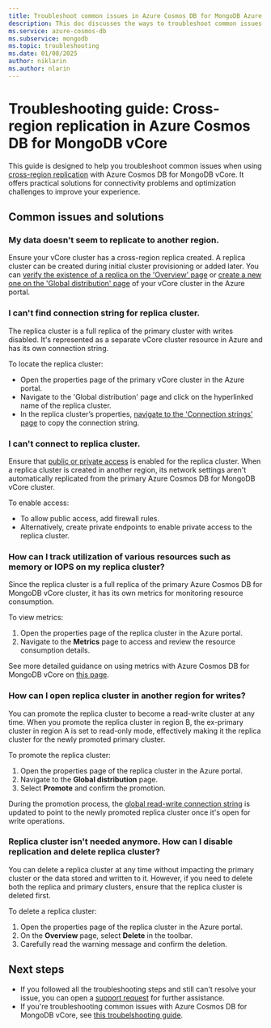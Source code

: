 ```yaml
---
title: Troubleshoot common issues in Azure Cosmos DB for MongoDB Azure Cosmos DB for MongoDB vCore cross-region replication
description: This doc discusses the ways to troubleshoot common issues encountered in Azure Cosmos DB for MongoDB Azure Cosmos DB for MongoDB vCore cross-region replication.
ms.service: azure-cosmos-db
ms.subservice: mongodb
ms.topic: troubleshooting
ms.date: 01/08/2025
author: niklarin
ms.author: nlarin
---
```


# Troubleshooting guide: Cross-region replication in Azure Cosmos DB for MongoDB vCore

This guide is designed to help you troubleshoot common issues when using [cross-region replication](./cross-region-replication.md) with Azure Cosmos DB for MongoDB vCore. It offers practical solutions for connectivity problems and optimization challenges to improve your experience.

## Common issues and solutions
### My data doesn't seem to replicate to another region.
Ensure your vCore cluster has a cross-region replica created. A replica cluster can be created during initial cluster provisioning or added later. You can [verify the existence of a replica on the 'Overview' page](./how-to-cluster-replica.md#check-cluster-replication-role-and-replication-region) or [create a new one on the 'Global distribution' page](./how-to-cluster-replica.md#enable-cross-region-replication) of your vCore cluster in the Azure portal.

### I can't find connection string for replica cluster.
The replica cluster is a full replica of the primary cluster with writes disabled. It's represented as a separate vCore cluster resource in Azure and has its own connection string.

To locate the replica cluster:

- Open the properties page of the primary vCore cluster in the Azure portal.
- Navigate to the 'Global distribution' page and click on the hyperlinked name of the replica cluster.
- In the replica cluster’s properties, [navigate to the 'Connection strings' page](./how-to-cluster-replica.md#use-connection-strings) to copy the connection string.

### I can't connect to replica cluster.
Ensure that [public or private access](./security.md#network-security-options) is enabled for the replica cluster. When a replica cluster is created in another region, its network settings aren't automatically replicated from the primary Azure Cosmos DB for MongoDB vCore cluster.  

To enable access:  
- To allow public access, add firewall rules.  
- Alternatively, create private endpoints to enable private access to the replica cluster.  

### How can I track utilization of various resources such as memory or IOPS on my replica cluster?
Since the replica cluster is a full replica of the primary Azure Cosmos DB for MongoDB vCore cluster, it has its own metrics for monitoring resource consumption.  

To view metrics:  
1. Open the properties page of the replica cluster in the Azure portal.  
1. Navigate to the **Metrics** page to access and review the resource consumption details.  

See more detailed guidance on using metrics with Azure Cosmos DB for MongoDB vCore on [this page](./monitor-metrics.md).

### How can I open replica cluster in another region for writes?
You can promote the replica cluster to become a read-write cluster at any time. When you promote the replica cluster in region B, the ex-primary cluster in region A is set to read-only mode, effectively making it the replica cluster for the newly promoted primary cluster.  

To promote the replica cluster:  
1. Open the properties page of the replica cluster in the Azure portal.  
1. Navigate to the **Global distribution** page.  
1. Select **Promote** and confirm the promotion.  

During the promotion process, the [global read-write connection string](./how-to-cluster-replica.md#use-connection-strings) is updated to point to the newly promoted replica cluster once it's open for write operations.

### Replica cluster isn't needed anymore. How can I disable replication and delete replica cluster?
You can delete a replica cluster at any time without impacting the primary cluster or the data stored and written to it. However, if you need to delete both the replica and primary clusters, ensure that the replica cluster is deleted first.

To delete a replica cluster:
1. Open the properties page of the replica cluster in the Azure portal.
1. On the **Overview** page, select **Delete** in the toolbar.
1. Carefully read the warning message and confirm the deletion.

## Next steps
- If you followed all the troubleshooting steps and still can't resolve your issue, you can open a [support request](https://azure.microsoft.com/support/create-ticket/) for further assistance.
- If you're troubleshooting common issues with Azure Cosmos DB for MongoDB vCore, see [this troubelshooting guide](./troubleshoot-common-issues.md).